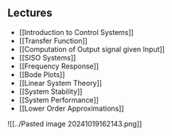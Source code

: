 ## Lectures 
- [[Introduction to Control Systems]]
- [[Transfer Function]]
- [[Computation of Output signal given Input]]
- [[SISO Systems]]
- [[Frequency Response]]
- [[Bode Plots]]
- [[Linear System Theory]]
- [[System Stability]]
- [[System Performance]]
- [[Lower Order Approximations]]


![[../Pasted image 20241019162143.png]]
